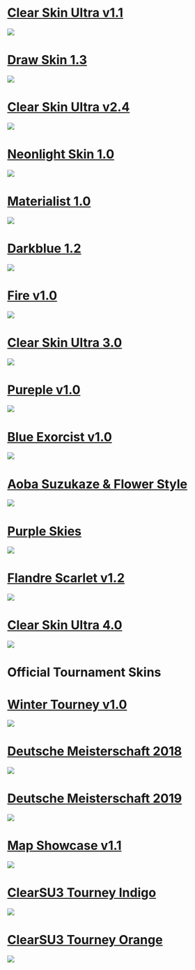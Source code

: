 # [Clear Skin Ultra v1.1](https://osu.ppy.sh/forum/t/268369)

![](https://i.ppy.sh/a2df6f0e72075486bbfe9fe6bbb5b69cdb33b717/687474703a2f2f7075752e73682f64435861382f333637666632333332392e6a7067)

# [Draw Skin 1.3](https://osu.ppy.sh/forum/t/303007)

![](https://i.ppy.sh/9db97948811d9855abb4f4c441bdccbccab88b40/687474703a2f2f7075752e73682f67327a47592f656162326135383561622e6a7067)

# [Clear Skin Ultra v2.4](https://osu.ppy.sh/forum/t/300001)

![](https://i.ppy.sh/6e3d298fac32a32161193290b13900c4322d212f/687474703a2f2f7075752e73682f66504b6e742f313361333437613031642e6a7067)

# [Neonlight Skin 1.0](https://osu.ppy.sh/forum/t/307973)

![](https://i.ppy.sh/c34ab95daa564f8bb17d2769189b94fa5221ed5f/687474703a2f2f7075752e73682f676f34714f2f353630323230383031312e6a7067)

# [Materialist 1.0](https://osu.ppy.sh/forum/t/440774)

![](https://i.ppy.sh/9a2681d510f8ab4baff93002a9a1a017c1846d95/687474703a2f2f7075752e73682f6f61314d792f363764383136343537382e6a7067)

# [Darkblue 1.2](https://osu.ppy.sh/forum/t/611349)

![](https://i.ppy.sh/e885c2d8f577661e22374156669fc2a9ee7d1185/68747470733a2f2f6f73752e7070792e73682f73732f38343534333734)

# [Fire v1.0](https://osu.ppy.sh/forum/p/5664520)

![](https://i.ppy.sh/605f9c7282970bf88b686f1c6f61fb9925fa0dd0/687474703a2f2f7075752e73682f7348534b4b2f306364386264316536352e6a7067)

# [Clear Skin Ultra 3.0](https://osu.ppy.sh/forum/t/606260)

![](https://i.ppy.sh/8f7de304f7ae8622de676cc2cea1e162204f2e65/68747470733a2f2f6f73752e7070792e73682f73732f38333435333539)

# [Pureple v1.0](https://osu.ppy.sh/forum/t/644205)

![](https://i.ppy.sh/6d694043a1fd637557e6ac472c2a7525d76b2384/68747470733a2f2f6f73752e7070792e73682f73732f39313233333433)

# [Blue Exorcist v1.0](https://osu.ppy.sh/forum/t/648109)

![](https://i.ppy.sh/4fe8e8b7ff7299d346c0324d6cdde71b2cdab648/68747470733a2f2f6f73752e7070792e73682f73732f39323033393635)

# [Aoba Suzukaze & Flower Style](https://osu.ppy.sh/forum/t/678795)

![](https://i.ppy.sh/49983e6d32141c3ac8b31df928b756d3b1d5cf1b/68747470733a2f2f6f73752e7070792e73682f73732f39383130333831)

# [Purple Skies](https://osu.ppy.sh/forum/t/743324)

![](https://i.ppy.sh/54a57bb8d8d25dd492ead37d8a3e68a88941ecf3/68747470733a2f2f6f73752e7070792e73682f73732f3130393034373433)

# [Flandre Scarlet v1.2](https://osu.ppy.sh/forum/t/831748)

![](https://i.ppy.sh/c3cb989a587108b753db480ff1445148a49e0655/68747470733a2f2f6f73752e7070792e73682f73732f3132313733393531)

# [Clear Skin Ultra 4.0](https://osu.ppy.sh/forum/t/887468)

![](https://i.ppy.sh/7dce146b549718fe8b77fd71e8d30e4f759be50b/68747470733a2f2f6f73752e7070792e73682f73732f3132393436373439)

# Official Tournament Skins

# [Winter Tourney v1.0](https://drive.google.com/open?id=18T6cEY-FRH6ePnN5RK9BXCAZGZ-M14h7)

![](https://osu.ppy.sh/ss/13925997/965b)

# [Deutsche Meisterschaft 2018](https://drive.google.com/open?id=1Wi6z8do8dGmgHmynMyR9VkoAhv_tPoY8)

![](https://osu.ppy.sh/ss/13926040/b68e)

# [Deutsche Meisterschaft 2019](https://drive.google.com/open?id=1m5TgWcg-eGJJzgkyFZBA0eSLXvA-yqmK)

![](https://osu.ppy.sh/ss/13925949/5556)

# [Map Showcase v1.1](https://drive.google.com/open?id=1-JMMaugwko4x25ZdZD6daHfPqB9-pxdm)

![](https://osu.ppy.sh/ss/13925982/5710)

# [ClearSU3 Tourney Indigo](https://drive.google.com/open?id=1tbhAx9KTp5TRev7INLdGYic1TYNUT7V6)

![](https://osu.ppy.sh/ss/13926070/bb31)

# [ClearSU3 Tourney Orange](https://drive.google.com/open?id=1BIQWpMAcGe2C0arHeV4MYa6oT9oP-pD9)

![](https://osu.ppy.sh/ss/13926085/4dc7)
